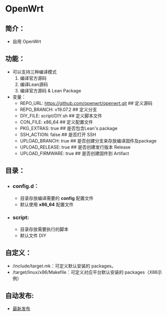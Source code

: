 # OpenWrt

## 简介：
- 自用 OpenWrt

## 功能：
- 可以支持三种编译模式 
  1. 编译官方源码
  2. 编译Lean源码
  3. 编译官方源码 & Lean Package
- 变量：
  - REPO_URL: https://github.com/openwrt/openwrt.git  ## 定义源码
  - REPO_BRANCH: v19.07.2                             ## 定义分支
  - DIY_FILE: script/DIY.sh                           ## 定义脚本文件
  - CON_FILE: x86_64                                  ## 定义配置文件
  - PKG_EXTRAS: true                                  ## 是否包含Lean's package
  - SSH_ACTION: false                                 ## 是否打开 SSH
  - UPLOAD_BRANCH: true                               ## 是否创建分支来存放编译固件及package
  - UPLOAD_RELEASE: true                              ## 是否创建发行版本 Release
  - UPLOAD_FIRMWARE: true                             ## 是否创建固件到 Artifact

## 目录：
- ### config.d：
  - 目录存放编译需要的 **config** 配置文件
  - 默认使用 **x86_64** 配置文件
- ### script:
  - 目录存放需要执行的脚本
  - 默认文件 DIY
  
## 自定义：
  - /include/target.mk：可定义默认安装的 packages。
  - /target/linux/x86/Makefile：可定义对应平台默认安装的 packages（X86示例）
  
## 自动发布:
  - [最新发布](https://github.com/yfdoor/OpenWrt/releases/latest)
